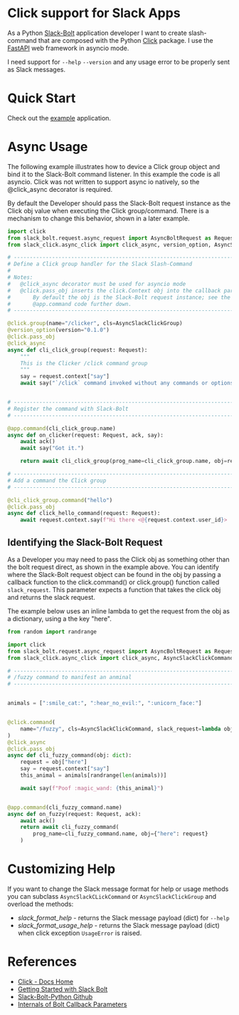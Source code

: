 # Click support for Slack Apps

As a Python
[Slack-Bolt](https://slack.dev/bolt-python/tutorial/getting-started)
application developer I want to create slash-command that are composed with the
Python [Click](https://click.palletsprojects.com/) package.  I use the
[FastAPI](https://fastapi.tiangolo.com/) web framework in asyncio mode.

I need support for  `--help` `--version` and any usage error to be properly
sent as Slack messages.

# Quick Start

Check out the [example](example/README.md) application.

# Async Usage

The following example illustrates how to device a Click group object and bind
it to the Slack-Bolt command listener.  In this example the code is all
asyncio.  Click was not written to support async io natively, so the
@click_async decorator is required.

By default the Developer should pass the Slack-Bolt request instance as the
Click obj value when executing the Click group/command.  There is a mechanism
to change this behavior, shown in a later example.

```python
import click
from slack_bolt.request.async_request import AsyncBoltRequest as Request
from slack_click.async_click import click_async, version_option, AsyncSlackClickGroup

# -----------------------------------------------------------------------------
# Define a Click group handler for the Slack Slash-Command
#
# Notes:
#   @click_async decorator must be used for asyncio mode
#   @click.pass_obj inserts the click.Context obj into the callback parameters
#       By default the obj is the Slack-Bolt request instance; see the
#       @app.command code further down.
# -----------------------------------------------------------------------------

@click.group(name="/clicker", cls=AsyncSlackClickGroup)
@version_option(version="0.1.0")
@click.pass_obj
@click_async
async def cli_click_group(request: Request):
    """
    This is the Clicker /click command group
    """
    say = request.context["say"]
    await say("`/click` command invoked without any commands or options.")


# -----------------------------------------------------------------------------
# Register the command with Slack-Bolt
# -----------------------------------------------------------------------------

@app.command(cli_click_group.name)
async def on_clicker(request: Request, ack, say):
    await ack()
    await say("Got it.")

    return await cli_click_group(prog_name=cli_click_group.name, obj=request)

# -----------------------------------------------------------------------------
# Add a command the Click group
# -----------------------------------------------------------------------------

@cli_click_group.command("hello")
@click.pass_obj
async def click_hello_command(request: Request):
    await request.context.say(f"Hi there <@{request.context.user_id}> :eyes:")
```

## Identifying the Slack-Bolt Request

As a Developer you may need to pass the Click obj as something other than the
bolt request direct, as shown in the example above.  You can identify
where the Slack-Bolt request object can be found in the obj by passing
a callback function to the click.command() or click.group() function called
`slack_request`.  This parameter expects a function that takes the click obj and
returns the slack request.

The example below uses an inline lambda to get the request from the obj as a
dictionary, using a the key "here".

```python
from random import randrange

import click
from slack_bolt.request.async_request import AsyncBoltRequest as Request
from slack_click.async_click import click_async, AsyncSlackClickCommand

# -----------------------------------------------------------------------------
# /fuzzy command to manifest an anminal
# -----------------------------------------------------------------------------


animals = [":smile_cat:", ":hear_no_evil:", ":unicorn_face:"]


@click.command(
    name="/fuzzy", cls=AsyncSlackClickCommand, slack_request=lambda obj: obj["here"]
)
@click_async
@click.pass_obj
async def cli_fuzzy_command(obj: dict):
    request = obj["here"]
    say = request.context["say"]
    this_animal = animals[randrange(len(animals))]

    await say(f"Poof :magic_wand: {this_animal}")


@app.command(cli_fuzzy_command.name)
async def on_fuzzy(request: Request, ack):
    await ack()
    return await cli_fuzzy_command(
        prog_name=cli_fuzzy_command.name, obj={"here": request}
    )
```

# Customizing Help

If you want to change the Slack message format for help or usage methods you can
subclass `AsyncSlackCLickCommand` or `AsyncSlackClickGroup` and overload the methods:

* *slack_format_help* - returns the Slack message payload (dict) for `--help`
* *slack_format_usage_help* - returns the Slack message payload (dict) when click exception `UsageError` is raised.


# References
* [Click - Docs Home](https://click.palletsprojects.com/)
* [Getting Started with Slack Bolt](https://slack.dev/bolt-python/tutorial/getting-started)
* [Slack-Bolt-Python Github](https://github.com/slackapi/bolt-python)
* [Internals of Bolt Callback Parameters](https://github.com/slackapi/bolt-python/blob/main/slack_bolt/listener/async_internals.py)

